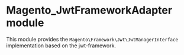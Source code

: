# Magento_JwtFrameworkAdapter module

This module provides the `Magento\Framework\Jwt\JwtManagerInterface` implementation based on the jwt-framework.
